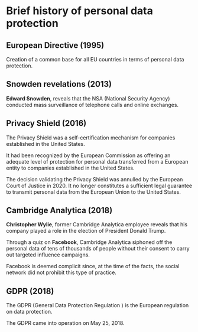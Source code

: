 # Brief history of personal data protection

## European Directive (1995)

Creation of a common base for all EU countries in terms of personal data protection.

## Snowden revelations (2013)

**Edward Snowden**, reveals that the NSA (National Security Agency) conducted mass surveillance of telephone calls and online exchanges.

## Privacy Shield (2016)

The Privacy Shield was a self-certification mechanism for companies established in the United States.

It had been recognized by the European Commission as offering an adequate level of protection for personal data transferred from a European entity to companies established in the United States.

The decision validating the Privacy Shield was annulled by the European Court of Justice in 2020. It no longer constitutes a sufficient legal guarantee to transmit personal data from the European Union to the United States.

## Cambridge Analytica (2018)

**Christopher Wylie**, former Cambridge Analytica employee reveals that his company played a role in the election of President Donald Trump.

Through a quiz on **Facebook**, Cambridge Analytica siphoned off the personal data of tens of thousands of people
without their consent to carry out targeted influence campaigns.

Facebook is deemed complicit since, at the time of the facts, the social network did not prohibit this type of practice.

## GDPR (2018)

The GDPR (General Data Protection Regulation ) is the European regulation on data protection.

The GDPR came into operation on May 25, 2018.